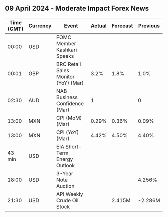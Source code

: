 ## 09 April 2024 - Moderate Impact Forex News

| Time (GMT) | Currency | Event | Actual | Forecast | Previous |
|------|----------|-------|--------|----------|----------|
| 00:00 | USD | FOMC Member Kashkari Speaks |  |  |  |
| 00:01 | GBP | BRC Retail Sales Monitor (YoY) (Mar) | 3.2% | 1.8% | 1.0% |
| 02:30 | AUD | NAB Business Confidence (Mar) | 1 |  | 0 |
| 13:00 | MXN | CPI (MoM) (Mar) | 0.29% | 0.36% | 0.09% |
| 13:00 | MXN | CPI (YoY) (Mar) | 4.42% | 4.50% | 4.40% |
| 43 min | USD | EIA Short-Term Energy Outlook |  |  |  |
| 18:00 | USD | 3-Year Note Auction |  |  | 4.256% |
| 21:30 | USD | API Weekly Crude Oil Stock |  | 2.415M | -2.286M |
